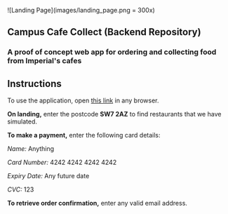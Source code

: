 ![Landing Page](images/landing_page.png = 300x)

## Campus Cafe Collect (Backend Repository)
### A proof of concept web app for ordering and collecting food from Imperial's cafes

## Instructions
To use the application, open [this link](http://production.dolxjcfav4ei2.amplifyapp.com) in any browser.

**On landing,** enter the postcode **SW7 2AZ** to find restaurants that we have simulated.

**To make a payment,** enter the following card details:

*Name:* Anything

*Card Number:* 4242 4242 4242 4242

*Expiry Date:* Any future date

*CVC:* 123

**To retrieve order confirmation,** enter any valid email address.


